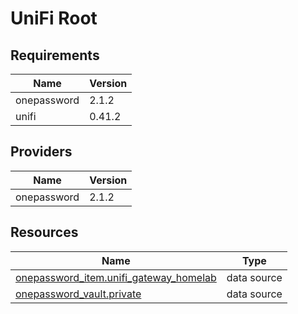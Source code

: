 # UniFi Root

## Requirements

| Name        | Version |
| ----------- | ------- |
| onepassword | 2.1.2   |
| unifi       | 0.41.2  |

## Providers

| Name        | Version |
| ----------- | ------- |
| onepassword | 2.1.2   |

## Resources

| Name                                                                                                                                 | Type        |
| ------------------------------------------------------------------------------------------------------------------------------------ | ----------- |
| [onepassword_item.unifi_gateway_homelab](https://registry.terraform.io/providers/1Password/onepassword/2.1.2/docs/data-sources/item) | data source |
| [onepassword_vault.private](https://registry.terraform.io/providers/1Password/onepassword/2.1.2/docs/data-sources/vault)             | data source |
